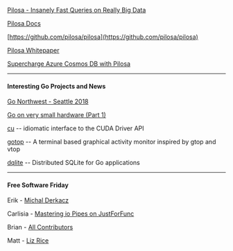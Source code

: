 [Pilosa - Insanely Fast Queries on Really Big Data](https://www.pilosa.com/)

[Pilosa Docs](https://www.pilosa.com/docs/latest/introduction/)

[https://github.com/pilosa/pilosa](https://github.com/pilosa/pilosa)

[Pilosa Whitepaper](https://www.pilosa.com/pdf/PILOSA%20-%20Technical%20White%20Paper.pdf)

[Supercharge Azure Cosmos DB with Pilosa](https://www.pilosa.com/blog/cosmos/)

---

#### Interesting Go Projects and News

[Go Northwest - Seattle 2018](http://gonorthwest.io/)

[Go on very small hardware (Part 1)](https://ziutek.github.io/2018/03/30/go_on_very_small_hardware.html)

[cu](https://godoc.org/gorgonia.org/cu) -- idiomatic interface to the CUDA Driver API

[gotop](https://github.com/cjbassi/gotop) -- A terminal based graphical activity monitor inspired by gtop and vtop

[dqlite](https://github.com/CanonicalLtd/dqlite) -- Distributed SQLite for Go applications

---

#### Free Software Friday

Erik - [Michal Derkacz](https://github.com/ziutek/emgo)

Carlisia - [Mastering io Pipes on JustForFunc](https://www.youtube.com/watch?v=LHZ2CAZE6Gs)

Brian - [All Contributors](https://github.com/kentcdodds/all-contributors)

Matt - [Liz Rice](https://twitter.com/lizrice)

